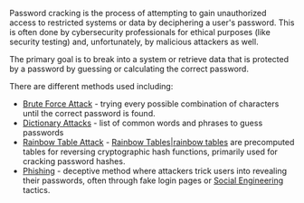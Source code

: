 Password cracking is the process of attempting to gain unauthorized access to restricted systems or data by deciphering a user's password. This is often done by cybersecurity professionals for ethical purposes (like security testing) and, unfortunately, by malicious attackers as well.

The primary goal is to break into a system or retrieve data that is protected by a password by guessing or calculating the correct password.

There are different methods used including:

- [Brute Force Attack]() - trying every possible combination of characters until the correct password is found.
- [Dictionary Attacks]() - list of common words and phrases to guess passwords
- [Rainbow Table Attack]() - [Rainbow Tables|rainbow tables]() are precomputed tables for reversing cryptographic hash functions, primarily used for cracking password hashes.
- [Phishing]() - deceptive method where attackers trick users into revealing their passwords, often through fake login pages or [Social Engineering]() tactics.

